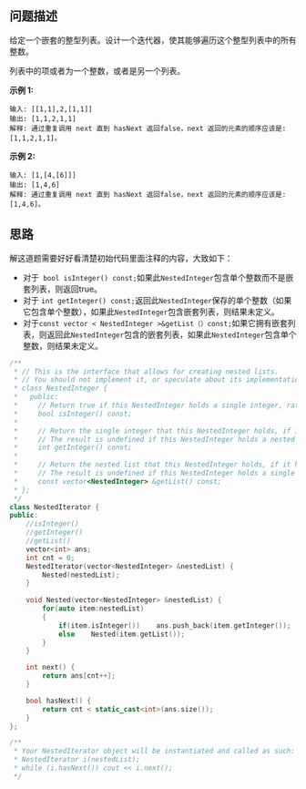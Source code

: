 ## 问题描述

给定一个嵌套的整型列表。设计一个迭代器，使其能够遍历这个整型列表中的所有整数。

列表中的项或者为一个整数，或者是另一个列表。

**示例 1:**

```
输入: [[1,1],2,[1,1]]
输出: [1,1,2,1,1]
解释: 通过重复调用 next 直到 hasNext 返回false，next 返回的元素的顺序应该是: [1,1,2,1,1]。
```

**示例 2:**

```
输入: [1,[4,[6]]]
输出: [1,4,6]
解释: 通过重复调用 next 直到 hasNext 返回false，next 返回的元素的顺序应该是: [1,4,6]。
```

## 思路

解这道题需要好好看清楚初始代码里面注释的内容，大致如下：

- 对于` bool isInteger() const;`如果此`NestedInteger`包含单个整数而不是嵌套列表，则返回true。
- 对于 `int getInteger() const;`返回此`NestedInteger`保存的单个整数（如果它包含单个整数），如果此`NestedInteger`包含嵌套列表，则结果未定义。
- 对于`const vector < NestedInteger >&getList（）const;`如果它拥有嵌套列表，则返回此`NestedInteger`包含的嵌套列表，如果此`NestedInteger`包含单个整数，则结果未定义。

```cpp
/**
 * // This is the interface that allows for creating nested lists.
 * // You should not implement it, or speculate about its implementation
 * class NestedInteger {
 *   public:
 *     // Return true if this NestedInteger holds a single integer, rather than a nested list.
 *     bool isInteger() const;
 *
 *     // Return the single integer that this NestedInteger holds, if it holds a single integer
 *     // The result is undefined if this NestedInteger holds a nested list
 *     int getInteger() const;
 *
 *     // Return the nested list that this NestedInteger holds, if it holds a nested list
 *     // The result is undefined if this NestedInteger holds a single integer
 *     const vector<NestedInteger> &getList() const;
 * };
 */
class NestedIterator {
public:
    //isInteger()
    //getInteger()
    //getList()
    vector<int> ans;
    int cnt = 0;
    NestedIterator(vector<NestedInteger> &nestedList) {
        Nested(nestedList);
    }
    
    void Nested(vector<NestedInteger> &nestedList) {
        for(auto item:nestedList)
        {
            if(item.isInteger())    ans.push_back(item.getInteger());
            else    Nested(item.getList());
        }
    }

    int next() {
        return ans[cnt++];
    }

    bool hasNext() {
        return cnt < static_cast<int>(ans.size());
    }
};

/**
 * Your NestedIterator object will be instantiated and called as such:
 * NestedIterator i(nestedList);
 * while (i.hasNext()) cout << i.next();
 */
```

